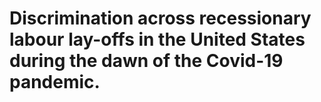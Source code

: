 # Discrimination across recessionary labour lay-offs in the United States during the dawn of the Covid-19 pandemic.
